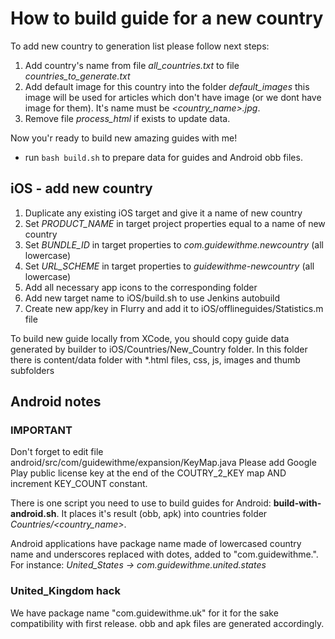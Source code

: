 # How to build guide for a new country

To add new country to generation list please follow next steps:

1. Add country's name from file *all_countries.txt* to
 file *countries_to_generate.txt*
2. Add default image for this country into the folder *default_images*
this image will be used for articles which don't have image (or we dont have
image for them). It's name must be *&lt;country_name&gt;.jpg*.
3. Remove file *process_html* if exists to update data.

Now you'r ready to build new amazing guides with me!
* run `bash build.sh` to prepare data for guides and Android obb files.

## iOS - add new country

1. Duplicate any existing iOS target and give it a name of new country
2. Set *PRODUCT_NAME* in target project properties equal to a name of new country
3. Set *BUNDLE_ID* in target properties to *com.guidewithme.newcountry* (all lowercase)
4. Set *URL_SCHEME* in target properties to *guidewithme-newcountry* (all lowercase)
5. Add all necessary app icons to the corresponding folder
6. Add new target name to iOS/build.sh to use Jenkins autobuild
7. Create new app/key in Flurry and add it to iOS/offlineguides/Statistics.m file

To build new guide locally from XCode, you should copy guide data generated by builder to iOS/Countries/New_Country folder.
In this folder there is content/data folder with *.html files, css, js, images and thumb subfolders


## Android notes

### IMPORTANT
Don't forget to edit file android/src/com/guidewithme/expansion/KeyMap.java
Please add Google Play public license key at the end of the COUTRY_2_KEY map AND increment KEY_COUNT constant. 

There is one script you need to use to build guides for Android:
 **build-with-android.sh**. It places it's result (obb, apk) into countries
 folder *Countries/&lt;country_name&gt;*.

Android applications have package name made of lowercased country name
and underscores replaced with dotes, added to "com.guidewithme.". For instance:
*United_States -> com.guidewithme.united.states*


### United_Kingdom hack
We have package name "com.guidewithme.uk" for it for the sake compatibility
with first release. obb and apk files are generated accordingly.
